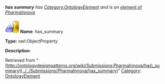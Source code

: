 ___has summary__ has [Category:OntologyElement](../../Category/OntologyElement "Category:OntologyElement") and is an [element of](../../Property/ElementOf "Property:ElementOf") [PharmaInnova](../../Submissions/PharmaInnova "Submissions:PharmaInnova")_


  




[![ObjectProperty](../../images/thumb/c/c3/ObjectProperty.gif/45px-ObjectProperty.gif)](../../Image/ObjectProperty.gif "ObjectProperty")
__Name__: has\_summary 


__Type:__ owl:ObjectProperty 


__Description__: 





Retrieved from "[http://ontologydesignpatterns.org/wiki/Submissions:PharmaInnova/has\_summary](../../Submissions/PharmaInnova/has_summary)"
 [Category](http://ontologydesignpatterns.org/wiki/Special:Categories "Special:Categories"): [OntologyElement](../../Category/OntologyElement "Category:OntologyElement")